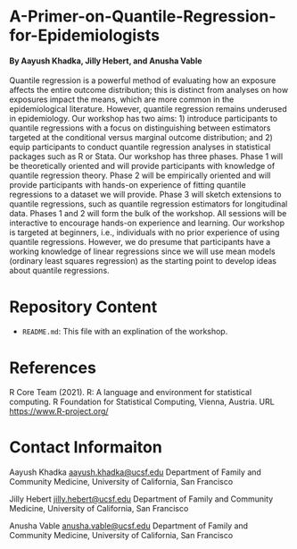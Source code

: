 # A-Primer-on-Quantile-Regression-for-Epidemiologists 
#### By Aayush Khadka, Jilly Hebert, and Anusha Vable

Quantile regression is a powerful method of evaluating how an exposure affects the entire outcome distribution; this is distinct from analyses on how exposures impact the means, which are more common in the epidemiological literature. However, quantile regression remains underused in epidemiology. Our workshop has two aims: 1) introduce participants to quantile regressions with a focus on distinguishing between estimators targeted at the conditional versus marginal outcome distribution; and 2) equip participants to conduct quantile regression analyses in statistical packages such as R or Stata. Our workshop has three phases. Phase 1 will be theoretically oriented and will provide participants with knowledge of quantile regression theory. Phase 2 will be empirically oriented and will provide participants with hands-on experience of fitting quantile regressions to a dataset we will provide. Phase 3 will sketch extensions to quantile regressions, such as quantile regression estimators for longitudinal data. Phases 1 and 2 will form the bulk of the workshop. All sessions will be interactive to encourage hands-on experience and learning. Our workshop is targeted at beginners, i.e., individuals with no prior experience of using quantile regressions. However, we do presume that participants have a working knowledge of linear regressions since we will use mean models (ordinary least squares regression) as the starting point to develop ideas about quantile regressions. 


# Repository Content

- `README.md`: This file with an explination of the workshop.



# References

R Core Team (2021). R: A language and environment for statistical computing. R Foundation for Statistical Computing, Vienna, Austria. URL https://www.R-project.org/


# Contact Informaiton

Aayush Khadka aayush.khadka@ucsf.edu
Department of Family and Community Medicine, University of California, San Francisco

Jilly Hebert jilly.hebert@ucsf.edu
Department of Family and Community Medicine, University of California, San Francisco

Anusha Vable anusha.vable@ucsf.edu
Department of Family and Community Medicine, University of California, San Francisco
